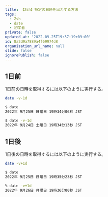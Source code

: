 ```yaml
---
title: 【Zsh】特定の日時を出力する方法
tags:
  - Zsh
  - date
  - 初学者
private: false
updated_at: '2022-09-25T19:37:19+09:00'
id: 8a2d9a7889a4f69974d8
organization_url_name: null
slide: false
ignorePublish: false
---
```

## 1日前

1日前の日時を取得するには以下のように実行する。

```zsh
date -v-1d
```

```zsh
$ date
2022年 9月25日 日曜日 19時34分06秒 JST

$ date -v-1d
2022年 9月24日 土曜日 19時34分13秒 JST
```

## 1日後
1日後の日時を取得するには以下のように実行する。

```zsh
date -v+1d
```

```zsh
$ date
2022年 9月25日 日曜日 19時35分23秒 JST

% date -v+1d
2022年 9月26日 月曜日 19時36分00秒 JST
```

